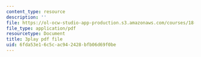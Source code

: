 ```yaml
---
content_type: resource
description: ''
file: https://ol-ocw-studio-app-production.s3.amazonaws.com/courses/18-03-differential-equations-spring-2010/6fda53e16c5cac942428bfb06d69f0be_zreI4HllD80.pdf
file_type: application/pdf
resourcetype: Document
title: 3play pdf file
uid: 6fda53e1-6c5c-ac94-2428-bfb06d69f0be
---
```


